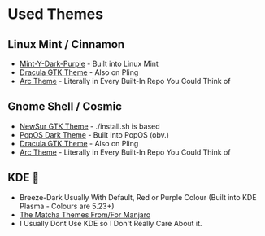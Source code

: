 # Used Themes

## Linux Mint / Cinnamon
 - [Mint-Y-Dark-Purple](https://linuxmint.com) - Built into Linux Mint
 - [Dracula GTK Theme](https://github.com/dracula/gtk) - Also on Pling
 - [Arc Theme](https://github.com/horst3180/arc-theme) - Literally in Every Built-In Repo You Could Think of
## Gnome Shell / Cosmic
 - [NewSur GTK Theme](https://github.com/Aryan20/Newsur-Gtk-theme) - ./install.sh is based
 - [PopOS Dark Theme](https://github.com/pop-os/gtk-theme) - Built into PopOS (obv.)
 - [Dracula GTK Theme](https://github.com/dracula/gtk) - Also on Pling
 - [Arc Theme](https://github.com/horst3180/arc-theme) - Literally in Every Built-In Repo You Could Think of

## KDE 🤮
 - Breeze-Dark Usually With Default, Red or Purple Colour (Built into KDE Plasma - Colours are 5.23+)
 - [The Matcha Themes From/For Manjaro](https://github.com/vinceliuice/Matcha-gtk-theme)
 - I Usually Dont Use KDE so I Don't Really Care About it.
